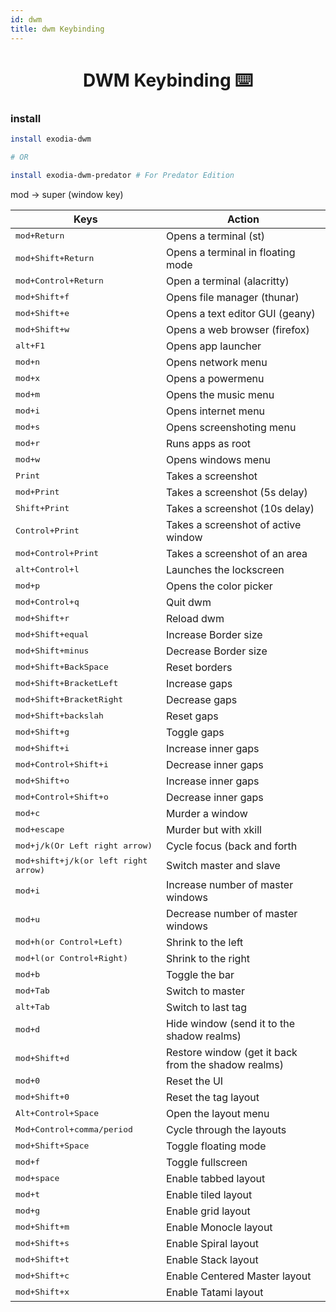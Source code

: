 ```yaml
---
id: dwm
title: dwm Keybinding
---
```

<h1 align="center"> DWM Keybinding ⌨️  </h1>

### install 

```bash
install exodia-dwm

# OR

install exodia-dwm-predator # For Predator Edition
```
mod -> super (window key)

| Keys | Action |
| --- | --- |
|<kbd>mod+Return</kbd> | Opens a terminal (st) |
|<kbd>mod+Shift+Return</kbd> | Opens a terminal in floating mode |
|<kbd>mod+Control+Return</kbd>| Open a terminal (alacritty)
|<kbd>mod+Shift+f</kbd> | Opens file manager (thunar) |
|<kbd>mod+Shift+e</kbd> | Opens a text editor GUI (geany) |
|<kbd>mod+Shift+w</kbd> | Opens a web browser (firefox) |
|<kbd>alt+F1</kbd> | Opens app launcher |
|<kbd>mod+n</kbd> | Opens network menu |
|<kbd>mod+x</kbd> | Opens a powermenu |
|<kbd>mod+m</kbd> | Opens the music menu |
|<kbd>mod+i</kbd> | Opens internet menu |
|<kbd>mod+s</kbd> | Opens screenshoting menu |
|<kbd>mod+r</kbd> | Runs apps as root |
|<kbd>mod+w</kbd> | Opens windows menu |
|<kbd>Print</kbd> | Takes a screenshot |
|<kbd>mod+Print</kbd> | Takes a screenshot (5s delay) |
|<kbd>Shift+Print</kbd> | Takes a screenshot (10s delay)|
|<kbd>Control+Print</kbd> | Takes a screenshot of active window |
|<kbd>mod+Control+Print</kbd> | Takes a screenshot of an area |
|<kbd>alt+Control+l</kbd> | Launches the lockscreen |
|<kbd>mod+p</kbd>| Opens the color picker |
|<kbd>mod+Control+q</kbd>| Quit dwm |
|<kbd>mod+Shift+r</kbd>| Reload dwm |
|<kbd>mod+Shift+equal</kbd>| Increase Border size |
|<kbd>mod+Shift+minus</kbd>| Decrease Border size |
|<kbd>mod+Shift+BackSpace</kbd>| Reset borders |
|<kbd>mod+Shift+BracketLeft</kbd>| Increase gaps |
|<kbd>mod+Shift+BracketRight</kbd>| Decrease gaps |
|<kbd>mod+Shift+backslah</kbd>| Reset gaps |
|<kbd>mod+Shift+g</kbd>| Toggle gaps |
|<kbd>mod+Shift+i</kbd>| Increase inner gaps |
|<kbd>mod+Control+Shift+i</kbd>| Decrease inner gaps |
|<kbd>mod+Shift+o</kbd>| Increase inner gaps |
|<kbd>mod+Control+Shift+o</kbd>| Decrease inner gaps |
|<kbd>mod+c</kbd>| Murder a window |
|<kbd>mod+escape</kbd>| Murder but with xkill |
|<kbd>mod+j/k(Or Left right arrow)</kbd> | Cycle focus (back and forth |
|<kbd>mod+shift+j/k(or left right arrow)</kbd>| Switch master and slave |
|<kbd>mod+i</kbd> | Increase number of master windows |
|<kbd>mod+u</kbd>| Decrease number of master windows |
|<kbd>mod+h(or Control+Left)</kbd>| Shrink to the left |
|<kbd>mod+l(or Control+Right)</kbd>| Shrink to the right |
|<kbd>mod+b</kbd>| Toggle the bar |
|<kbd>mod+Tab</kbd>| Switch to master |
|<kbd>alt+Tab</kbd>| Switch to last tag |
|<kbd>mod+d</kbd>| Hide window (send it to the shadow realms) |
|<kbd>mod+Shift+d</kbd>| Restore window (get it back from the shadow realms) |
|<kbd>mod+0</kbd>| Reset the UI |
|<kbd>mod+Shift+0</kbd>| Reset the tag layout |
|<kbd>Alt+Control+Space</kbd>| Open the layout menu |
|<kbd>Mod+Control+comma/period</kbd>| Cycle through the layouts |
|<kbd>mod+Shift+Space</kbd>| Toggle floating mode |
|<kbd>mod+f</kbd>| Toggle fullscreen |
|<kbd>mod+space</kbd>| Enable tabbed layout |
|<kbd>mod+t</kbd>| Enable tiled layout |
|<kbd>mod+g</kbd>| Enable grid layout |
|<kbd>mod+Shift+m</kbd>| Enable Monocle layout |
|<kbd>mod+Shift+s</kbd>| Enable Spiral layout |
|<kbd>mod+Shift+t</kbd>| Enable Stack layout |
|<kbd>mod+Shift+c</kbd>| Enable Centered Master layout |
|<kbd>mod+Shift+x</kbd>| Enable Tatami layout |